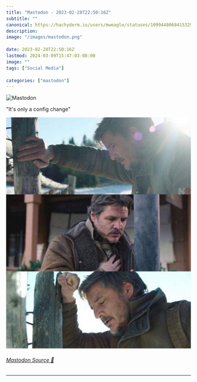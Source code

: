 ```yaml
---
title: "Mastodon - 2023-02-28T22:50:16Z"
subtitle: ""
canonical: https://hachyderm.io/users/mweagle/statuses/109944806841532938
description:
image: "/images/mastodon.png"

date: 2023-02-28T22:50:16Z
lastmod: 2024-03-09T15:47:03-08:00
image: ""
tags: ["Social Media"]

categories: ["mastodon"]
---
```

![Mastodon](/images/mastodon.png)

<p>&quot;It&#39;s only a config change&quot;</p>

![Three images of Pedro Pascal from the Last of Us series, showing him experiencing a panic attack.](810b57f99039fc66.png)

###### [Mastodon Source 🐘](https://hachyderm.io/@mweagle/109944806841532938)

___
